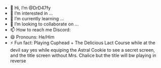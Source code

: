 - 👋 Hi, I’m @DrD47fy
- 👀 I’m interested in ...
- 🌱 I’m currently learning ...
- 💞️ I’m looking to collaborate on ...
- 📫 How to reach me Discord: 
- 😄 Pronouns: He/Him
- ⚡ Fun fact: Playing Cuphead + The Delicious Lact Course while at the devil say yes while equiping the Astral Cookie to see a secret screen, and the title screen without Mrs. Chalice but the title will bw playing in reverse

<!---
DrD47fy/DrD47fy is a ✨ special ✨ repository because its `README.md` (this file) appears on your GitHub profile.
You can click the Preview link to take a look at your changes.
--->

